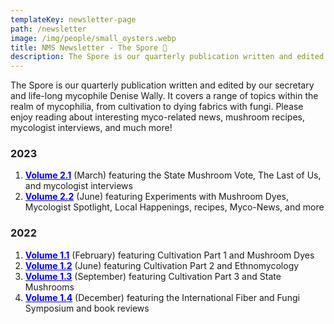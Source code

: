 ```yaml
---
templateKey: newsletter-page
path: /newsletter
image: /img/people/small_oysters.webp
title: NMS Newsletter - The Spore 🍄
description: The Spore is our quarterly publication written and edited by our secretary and life-long mycophile Denise Wally. It covers a range of topics within the realm of mycophilia, from cultivation to dying fabrics with fungi. Please enjoy reading about interesting myco-related news, mushroom recipes, mycologist interviews, and much more!
---
```

The Spore is our quarterly publication written and edited by our secretary and life-long mycophile Denise Wally. It covers a range of topics within the realm of mycophilia, from cultivation to dying fabrics with fungi. Please enjoy reading about interesting myco-related news, mushroom recipes, mycologist interviews, and much more!

### 2023
1. <a style="color:blue; font-weight:bold" target="_blank" href="https://drive.google.com/file/d/1REaGiskfCwKLg1LkVFw0rekvYA3N44Xc/view?usp=drivesdk">Volume 2.1</a> (March) featuring the State Mushroom Vote, The Last of Us, and mycologist interviews
1. <a style="color:blue; font-weight:bold" target="_blank" href="https://drive.google.com/file/d/1E-HyH8r1xm4PT9TThRdU2W22DTcbVXcd/view?usp=sharing">Volume 2.2</a> (June) featuring Experiments with Mushroom Dyes, Mycologist Spotlight, Local Happenings, recipes, Myco-News, and more

### 2022
1. <a style="color:blue; font-weight:bold" target="_blank" href="https://drive.google.com/file/d/1JvIxyqDdxIu_xxzpnOUjw0eDZ3yvqiSy/view?usp=share_link">Volume 1.1</a> (February) featuring Cultivation Part 1 and Mushroom Dyes
1. <a style="color:blue; font-weight:bold" target="_blank" href="https://drive.google.com/file/d/1LfoUQ_bPxgbiHlxZoo9r_vtaNLK2DHu4/view?usp=share_link">Volume 1.2</a> (June) featuring Cultivation Part 2 and Ethnomycology
1. <a style="color:blue; font-weight:bold" target="_blank" href="https://drive.google.com/file/d/1jbEEvKkWsf022S0Swv2j1Ruh7VnDXgo-/view?usp=share_link">Volume 1.3</a> (September) featuring Cultivation Part 3 and State Mushrooms
1. <a style="color:blue; font-weight:bold" target="_blank" href="https://drive.google.com/file/d/1tY7_vPkP2bnyusNRJ8UEue8HKYnA4j6-/view?usp=share_link">Volume 1.4</a> (December) featuring the International Fiber and Fungi Symposium and book reviews